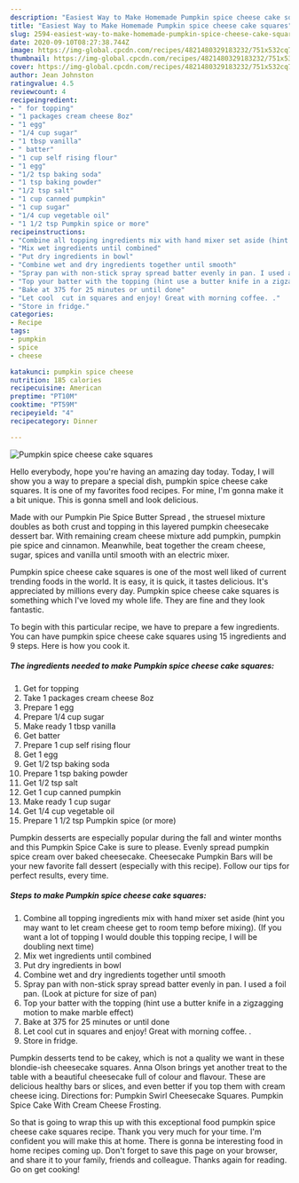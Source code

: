 ```yaml
---
description: "Easiest Way to Make Homemade Pumpkin spice cheese cake squares"
title: "Easiest Way to Make Homemade Pumpkin spice cheese cake squares"
slug: 2594-easiest-way-to-make-homemade-pumpkin-spice-cheese-cake-squares
date: 2020-09-10T08:27:38.744Z
image: https://img-global.cpcdn.com/recipes/4821480329183232/751x532cq70/pumpkin-spice-cheese-cake-squares-recipe-main-photo.jpg
thumbnail: https://img-global.cpcdn.com/recipes/4821480329183232/751x532cq70/pumpkin-spice-cheese-cake-squares-recipe-main-photo.jpg
cover: https://img-global.cpcdn.com/recipes/4821480329183232/751x532cq70/pumpkin-spice-cheese-cake-squares-recipe-main-photo.jpg
author: Jean Johnston
ratingvalue: 4.5
reviewcount: 4
recipeingredient:
- " for topping"
- "1 packages cream cheese 8oz"
- "1 egg"
- "1/4 cup sugar"
- "1 tbsp vanilla"
- " batter"
- "1 cup self rising flour"
- "1 egg"
- "1/2 tsp baking soda"
- "1 tsp baking powder"
- "1/2 tsp salt"
- "1 cup canned pumpkin"
- "1 cup sugar"
- "1/4 cup vegetable oil"
- "1 1/2 tsp Pumpkin spice or more"
recipeinstructions:
- "Combine all topping ingredients mix with hand mixer set aside (hint you may want to let cream cheese get to room temp before mixing). (If you want a lot of topping I would double this topping recipe,  I will be doubling next time)"
- "Mix wet ingredients until combined"
- "Put dry ingredients in bowl"
- "Combine wet and dry ingredients together until smooth"
- "Spray pan with non-stick spray spread batter evenly in pan. I used a foil pan. (Look at picture for size of pan)"
- "Top your batter with the topping (hint use a butter knife in a zigzagging motion to make marble effect)"
- "Bake at 375 for 25 minutes or until done"
- "Let cool  cut in squares and enjoy! Great with morning coffee. ."
- "Store in fridge."
categories:
- Recipe
tags:
- pumpkin
- spice
- cheese

katakunci: pumpkin spice cheese 
nutrition: 185 calories
recipecuisine: American
preptime: "PT10M"
cooktime: "PT59M"
recipeyield: "4"
recipecategory: Dinner

---
```



![Pumpkin spice cheese cake squares](https://img-global.cpcdn.com/recipes/4821480329183232/751x532cq70/pumpkin-spice-cheese-cake-squares-recipe-main-photo.jpg)

Hello everybody, hope you're having an amazing day today. Today, I will show you a way to prepare a special dish, pumpkin spice cheese cake squares. It is one of my favorites food recipes. For mine, I'm gonna make it a bit unique. This is gonna smell and look delicious.

Made with our Pumpkin Pie Spice Butter Spread , the struesel mixture doubles as both crust and topping in this layered pumpkin cheesecake dessert bar. With remaining cream cheese mixture add pumpkin, pumpkin pie spice and cinnamon. Meanwhile, beat together the cream cheese, sugar, spices and vanilla until smooth with an electric mixer.

Pumpkin spice cheese cake squares is one of the most well liked of current trending foods in the world. It is easy, it is quick, it tastes delicious. It's appreciated by millions every day. Pumpkin spice cheese cake squares is something which I've loved my whole life. They are fine and they look fantastic.


To begin with this particular recipe, we have to prepare a few ingredients. You can have pumpkin spice cheese cake squares using 15 ingredients and 9 steps. Here is how you cook it.

<!--inarticleads1-->

##### The ingredients needed to make Pumpkin spice cheese cake squares:

1. Get  for topping
1. Take 1 packages cream cheese 8oz
1. Prepare 1 egg
1. Prepare 1/4 cup sugar
1. Make ready 1 tbsp vanilla
1. Get  batter
1. Prepare 1 cup self rising flour
1. Get 1 egg
1. Get 1/2 tsp baking soda
1. Prepare 1 tsp baking powder
1. Get 1/2 tsp salt
1. Get 1 cup canned pumpkin
1. Make ready 1 cup sugar
1. Get 1/4 cup vegetable oil
1. Prepare 1 1/2 tsp Pumpkin spice (or more)


Pumpkin desserts are especially popular during the fall and winter months and this Pumpkin Spice Cake is sure to please. Evenly spread pumpkin spice cream over baked cheesecake. Cheesecake Pumpkin Bars will be your new favorite fall dessert (especially with this recipe). Follow our tips for perfect results, every time. 

<!--inarticleads2-->

##### Steps to make Pumpkin spice cheese cake squares:

1. Combine all topping ingredients mix with hand mixer set aside (hint you may want to let cream cheese get to room temp before mixing). (If you want a lot of topping I would double this topping recipe,  I will be doubling next time)
1. Mix wet ingredients until combined
1. Put dry ingredients in bowl
1. Combine wet and dry ingredients together until smooth
1. Spray pan with non-stick spray spread batter evenly in pan. I used a foil pan. (Look at picture for size of pan)
1. Top your batter with the topping (hint use a butter knife in a zigzagging motion to make marble effect)
1. Bake at 375 for 25 minutes or until done
1. Let cool  cut in squares and enjoy! Great with morning coffee. .
1. Store in fridge.


Pumpkin desserts tend to be cakey, which is not a quality we want in these blondie-ish cheesecake squares. Anna Olson brings yet another treat to the table with a beautiful cheesecake full of colour and flavour. These are delicious healthy bars or slices, and even better if you top them with cream cheese icing. Directions for: Pumpkin Swirl Cheesecake Squares. Pumpkin Spice Cake With Cream Cheese Frosting. 

So that is going to wrap this up with this exceptional food pumpkin spice cheese cake squares recipe. Thank you very much for your time. I'm confident you will make this at home. There is gonna be interesting food in home recipes coming up. Don't forget to save this page on your browser, and share it to your family, friends and colleague. Thanks again for reading. Go on get cooking!
